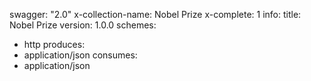 swagger: "2.0"
x-collection-name: Nobel Prize
x-complete: 1
info:
  title: Nobel Prize
  version: 1.0.0
schemes:
- http
produces:
- application/json
consumes:
- application/json
